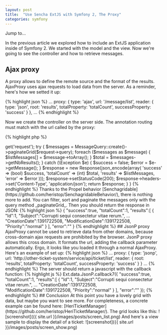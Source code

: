 ```yaml
---
layout: post
title:  "Use Sencha ExtJS with Symfony 2, The Proxy"
categories: symfony
---
```


<div class="toc"><span>Jump to...</span></div>

In the previous article we explored how to include an ExtJS application inside of Symfony 2.
We started with the model and the view. Now we're going to see the controller and how to retrieve messages.

## Ajax proxy

A proxy allows to define the remote source and the format of the results.
AjaxProxy uses ajax requests to load data from the server. As a reminder, here's how we setted it up:

{% highlight json %}
...
    proxy: {
        type: 'ajax',
        url: '/message/list',
        reader: {
            type: 'json',
            root: 'results',
            totalProperty: 'totalCount',
            successProperty: 'success'
        }
    },
...
{% endhighlight %}

Now we create the controller on the server side. The annotation routing must match with the url called by the proxy:

{% highlight php %}
<?php
namespace Sencha\TicketBundle\Controller;

use Symfony\Bundle\FrameworkBundle\Controller\Controller;
use Sensio\Bundle\FrameworkExtraBundle\Configuration\Route;
use Sensio\Bundle\FrameworkExtraBundle\Configuration\Template;

use Symfony\Component\HttpFoundation\Response;
use Symfony\Component\HttpFoundation\Request;

use Sencha\TicketBundle\Model\MessageQuery;

class MessageController extends Controller
{
    /**
     * @Route("/message/list", name="_message_list")
     */
    public function listAction()
    {
        $listMessages = array();
        $total = 0;
        $success = true;
        $error = "";
        
        $request = $this->get('request');
        try {
            $messages = MessageQuery::create()->paginateGrid($request->query);
            
            foreach ($messages as $message) {
                $listMessages[] = $message->toArray();
            }
            
            $total = $messages->getNbResults();
        } catch (\Exception $e) {
            $success = false;
            $error = $e->getMessage();
        }
        
        $response = new Response(json_encode(array(
            'success'    => (bool) $success,
            'totalCount' => (int) $total,
            'results'    => $listMessages,
            'error'      => $error
        )));
        
        $response->setStatusCode(200);
        $response->headers->set('Content-Type', 'application/json');
        
        return $response;
    }

}
{% endhighlight %}

Thanks to the Propel behavior [Senchagridable](https://github.com/heristop/SenchagridableBehavior/), there is nothing more to add.
You can filter, sort and paginate the messages only with the query method _paginateGrid_. Then you should return the response in JSON:

{% highlight json %}
{
   "success":true,
   "totalCount":1,
   "results":[
        {
            "Id":1,
            "Subject":"Corrupti sequi consectetur vitae rerum.",
            ...
            "CreationDate":1391722508,
            "ModificationDate":1391722508,
            "Priority":"normal"
        }
   ],
   "error":""
}
{% endhighlight %}

## JsonP proxy

AjaxProxy cannot be used to retrieve data from other domains, because cross-domain ajax requests are prohibited by the browser.
JsonP proxy allows this cross domain. It formats the url, adding the callback parameter automatically.
Ergo, it looks like you loaded it through a normal AjaxProxy. Here's an example of set up:

{% highlight json %}
...
    proxy: {
        type: 'jsonp',
        url: 'http://other-ticket-system/service/api/ticket/list',
        reader: {
            root: 'results',
            totalProperty: 'totalCount',
            successProperty: 'success'
        }
    }
...
{% endhighlight %}

The server should return a javascript with the callback function:

{% highlight js %}
Ext.data.JsonP.callback7({
    "success":true,
    "totalCount":1,
    "results":[
        {
            "Id":1,
            "Subject":"Corrupti sequi consectetur vitae rerum.",
            ...
            "CreationDate":1391722508,
            "ModificationDate":1391722508,
            "Priority":"normal"
        }
    ],
    "error":""
});
{% endhighlight %}

## Conclusion

At this point you have a lovely grid with data, but maybe you want to see more.
For completeness, a concrete example can be found here: [HeriTicketManager](https://github.com/heristop/HeriTicketManager/).

The grid looks like this:

![screenshot]({{ site.url }}/images/posts/screen_list.png)

And here's a view sample to display the detail of a ticket:

![screenshot]({{ site.url }}/images/posts/screen_show.png)